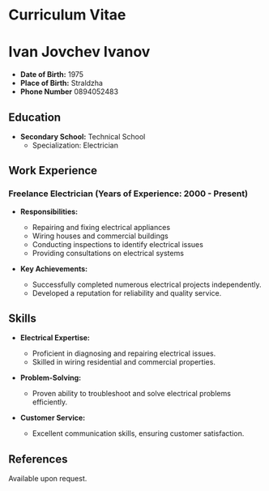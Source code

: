 # Curriculum Vitae

# Ivan Jovchev Ivanov

- **Date of Birth:** 1975
- **Place of Birth:** Straldzha
- **Phone Number** 0894052483

## Education

- **Secondary School:** Technical School
  - Specialization: Electrician

## Work Experience

### Freelance Electrician (Years of Experience: 2000 - Present)

- **Responsibilities:**
  - Repairing and fixing electrical appliances
  - Wiring houses and commercial buildings
  - Conducting inspections to identify electrical issues
  - Providing consultations on electrical systems

- **Key Achievements:**
  - Successfully completed numerous electrical projects independently.
  - Developed a reputation for reliability and quality service.

## Skills

- **Electrical Expertise:**
  - Proficient in diagnosing and repairing electrical issues.
  - Skilled in wiring residential and commercial properties.

- **Problem-Solving:**
  - Proven ability to troubleshoot and solve electrical problems efficiently.

- **Customer Service:**
  - Excellent communication skills, ensuring customer satisfaction.

## References

Available upon request.